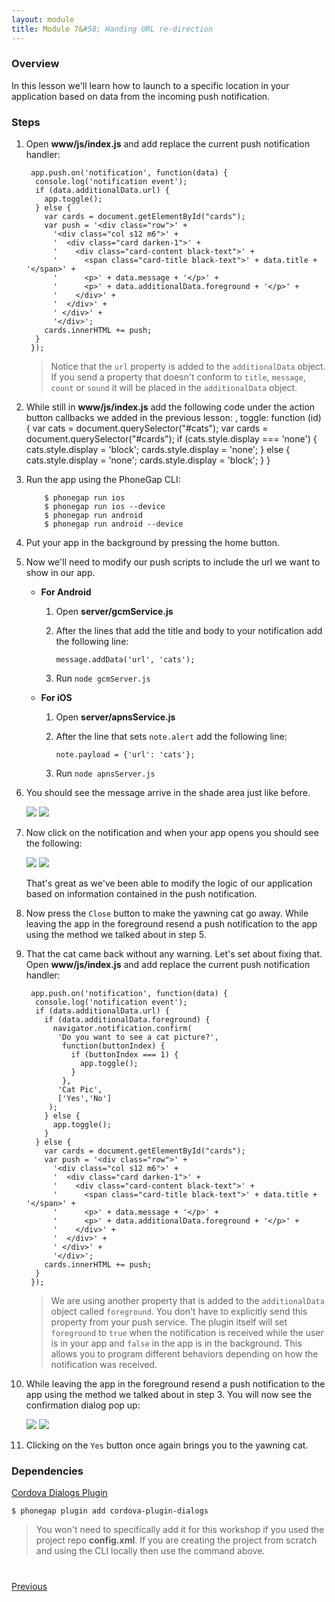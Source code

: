 ```yaml
---
layout: module
title: Module 7&#58; Handing URL re-direction
---
```

### Overview
In this lesson we'll learn how to launch to a specific location in your application based on data from the incoming push notification.

### Steps

1. Open **www/js/index.js** and add replace the current push notification handler:

        app.push.on('notification', function(data) {
         console.log('notification event');
         if (data.additionalData.url) {
           app.toggle();
         } else {
           var cards = document.getElementById("cards");
           var push = '<div class="row">' +
             '<div class="col s12 m6">' +
             '  <div class="card darken-1">' +
             '    <div class="card-content black-text">' +
             '      <span class="card-title black-text">' + data.title + '</span>' +
             '      <p>' + data.message + '</p>' +
             '      <p>' + data.additionalData.foreground + '</p>' +
             '    </div>' +
             '  </div>' +
             ' </div>' +
             '</div>';
           cards.innerHTML += push;
         }
        });

   > Notice that the `url` property is added to the `additionalData` object. If you send a property that doesn't conform to `title`, `message`, `count` or `sound` it will be placed in the `additionalData` object.

2. While still in **www/js/index.js** add the following code under the action button callbacks we added in the previous lesson:
        ,
        toggle: function (id) {
          var cats = document.querySelector("#cats");
          var cards = document.querySelector("#cards");
          if (cats.style.display === 'none') {
            cats.style.display = 'block';
            cards.style.display = 'none';
          } else {
            cats.style.display = 'none';
            cards.style.display = 'block';
          }
        }

3. Run the app using the PhoneGap CLI:

           $ phonegap run ios
           $ phonegap run ios --device
           $ phonegap run android  
           $ phonegap run android --device               

4. Put your app in the background by pressing the home button.

5. Now we'll need to modify our push scripts to include the url we want to show in our app.

   - **For Android**            
     1. Open **server/gcmService.js**
     2. After the lines that add the title and body to your notification add the following line:

            message.addData('url', 'cats');

     3. Run `node gcmServer.js`


   - **For iOS**            
     1. Open **server/apnsService.js**
     2. After the line that sets `note.alert` add the following line:

            note.payload = {'url': 'cats'};

     3. Run `node apnsServer.js`

6. You should see the message arrive in the shade area just like before.

    <img class="screenshot" src="images/push2.png"/>
    <img class="screenshot" src="images/push2-ios.png"/>

7. Now click on the notification and when your app opens you should see the following:

    <img class="screenshot" src="images/push4.png"/>
    <img class="screenshot" src="images/push4-ios.png"/>

   That's great as we've been able to modify the logic of our application based on information contained in the push notification.

8. Now press the `Close` button to make the yawning cat go away. While leaving the app in the foreground resend a push notification to the app using the method we talked about in step 5.

9. That the cat came back without any warning. Let's set about fixing that. Open **www/js/index.js** and add replace the current push notification handler:

        app.push.on('notification', function(data) {
         console.log('notification event');
         if (data.additionalData.url) {
           if (data.additionalData.foreground) {
             navigator.notification.confirm(
              'Do you want to see a cat picture?',
               function(buttonIndex) {
                 if (buttonIndex === 1) {
                   app.toggle();
                 }
               },
              'Cat Pic',
              ['Yes','No']
            );
           } else {
             app.toggle();
           }
         } else {
           var cards = document.getElementById("cards");
           var push = '<div class="row">' +
             '<div class="col s12 m6">' +
             '  <div class="card darken-1">' +
             '    <div class="card-content black-text">' +
             '      <span class="card-title black-text">' + data.title + '</span>' +
             '      <p>' + data.message + '</p>' +
             '      <p>' + data.additionalData.foreground + '</p>' +
             '    </div>' +
             '  </div>' +
             ' </div>' +
             '</div>';
           cards.innerHTML += push;
         }
        });

   > We are using another property that is added to the `additionalData` object called `foreground`. You don't have to explicitly send this property from your push service. The plugin itself will set `foreground` to `true` when the notification is received while the user is in your app and `false` in the app is in the background. This allows you to program different behaviors depending on how the notification was received.

10. While leaving the app in the foreground resend a push notification to the app using the method we talked about in step 3. You will now see the confirmation dialog pop up:

    <img class="screenshot" src="images/push5.png"/>
    <img class="screenshot" src="images/push5-ios.png"/>

11. Clicking on the `Yes` button once again brings you to the yawning cat.

### Dependencies

   [Cordova Dialogs Plugin](https://github.com/apache/cordova-plugin-dialogs)

    $ phonegap plugin add cordova-plugin-dialogs

   >You won't need to specifically add it for this workshop if you used the project repo **config.xml**. If you are creating the project from scratch and using the CLI locally then use the command above.

<div class="row" style="margin-top:40px;">
   <div class="col-sm-12">
       <a href="module6.html" class="btn btn-default"><i class="glyphicon glyphicon-chevron-left"></i> Previous</a>
   </div>
</div>
